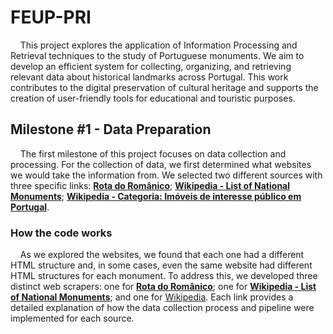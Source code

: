 # FEUP-PRI

&nbsp;&nbsp;&nbsp;&nbsp;This project explores the application of Information Processing and Retrieval techniques to the study of Portuguese monuments. We
aim to develop an efficient system for collecting, organizing, and
retrieving relevant data about historical landmarks across Portugal.
This work contributes to the digital preservation of cultural heritage
and supports the creation of user-friendly tools for educational and
touristic purposes.

## Milestone #1 - Data Preparation

&nbsp;&nbsp;&nbsp;&nbsp;The first milestone of this project focuses on data collection and processing. For the collection of data, we first determined what websites we would take the information from. We selected two different sources with three specific links: [**Rota do Românico**](https://www.rotadoromanico.com/en/Monuments/); [**Wikipedia - List of National Monuments**](https://en.wikipedia.org/wiki/List_of_national_monuments_of_Portugal); [**Wikipedia - Categoria: Imóveis de interesse público em Portugal**](https://pt.wikipedia.org/wiki/Categoria:Im%C3%B3veis_de_interesse_p%C3%BAblico_em_Portugal).

### How the code works

&nbsp;&nbsp;&nbsp;&nbsp;As we explored the websites, we found that each one had a different HTML structure and, in some cases, even the same website had different HTML structures for each monument. To address this, we developed three distinct web scrapers: one for [**Rota do Românico**](./rota_do_romanico/project_contribution.md); one for [**Wikipedia - List of National Monuments**](./monumentos_nacionais/project_contribution.md); and one for [Wikipedia](). Each link provides a detailed explanation of how the data collection process and pipeline were implemented for each source.

